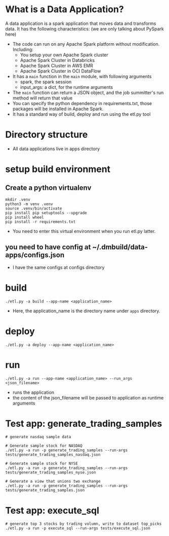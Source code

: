 # What is a Data Application?

A data application is a spark application that moves data and transforms data. It has the following characteristics: (we are only talking about PySpark here)
- The code can run on any Apache Spark platform without modification. Including:
    - You setup your own Apache Spark cluster
    - Apache Spark Cluster in Databricks
    - Apache Spark Cluster in AWS EMR
    - Apache Spark Cluster in OCI DataFlow
- It has a `main` function in the `main` module, with following arguments
    - spark, the spark session
    - input_args: a dict, for the runtime arguments
- The `main` function can return a JSON object, and the job summitter's run method will return that value
- You can specify the python dependency in requirements.txt, those packages will be installed in Apache Spark.
- It has a standard way of build, deploy and run using the etl.py tool

# Directory structure
- All data applications live in apps directory


# setup build environment
## Create a python virtualenv

```
mkdir .venv
python3 -m venv .venv
source .venv/bin/activate
pip install pip setuptools --upgrade
pip install wheel
pip install -r requirements.txt
```

- You need to enter this virtual environment when you run etl.py latter.

## you need to have config at ~/.dmbuild/data-apps/configs.json
- I have the same configs at configs directory
</details>

# build
`./etl.py -a build --app-name <application_name>`
- Here, the application_name is the directory name under `apps` directory.

# deploy
`./etl.py -a deploy --app-name <application_name>`

# run
`./etl.py -a run --app-name <application_name> --run_args <json_filename>`
- runs the application
- the content of the json_filename will be passed to application as runtime arguments

# Test app: generate_trading_samples
```
# generate nasdaq sample data

# Generate sample stock for NASDAQ
./etl.py -a run -p generate_trading_samples --run-args tests/generate_trading_samples_nasdaq.json

# Generate sample stock for NYSE
./etl.py -a run -p generate_trading_samples --run-args tests/generate_trading_samples_nyse.json

# Generate a view that unions two exchange
./etl.py -a run -p generate_trading_samples --run-args tests/generate_trading_samples.json

```

# Test app: execute_sql
```
# generate top 3 stocks by trading volumn, write to dataset top_picks
./etl.py -a run -p execute_sql --run-args tests/execute_sql.json
```